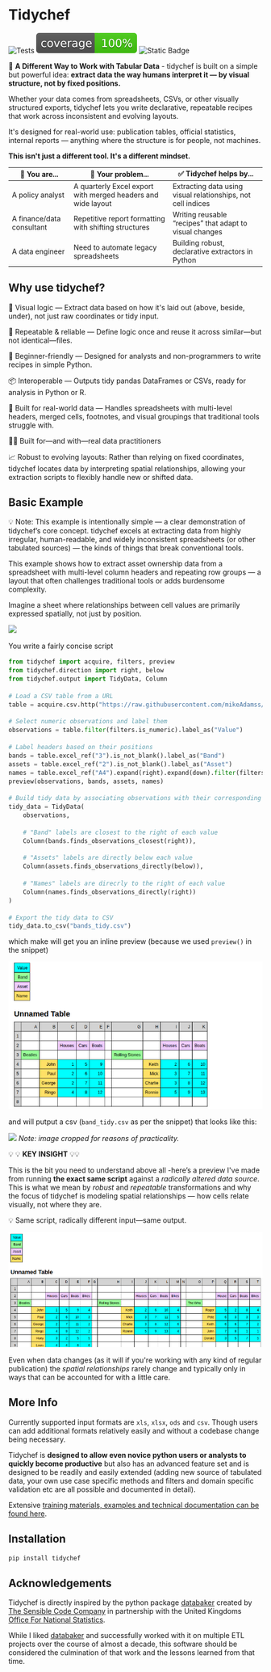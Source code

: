 # Tidychef

![Tests](https://github.com/mikeAdamss/tidychef/actions/workflows/tests.yml/badge.svg)
![100% Test Coverage](./jupyterbook/images/coverage-100.svg)
![Static Badge](https://img.shields.io/badge/python-3.9%20%7C%203.10%20%7C%203.11%20%7C%203.12-blue)

🧠 **A Different Way to Work with Tabular Data** - tidychef is built on a simple but powerful idea: **extract data the way humans interpret it — by visual structure, not by fixed positions.**

Whether your data comes from spreadsheets, CSVs, or other visually structured exports, tidychef lets you write declarative, repeatable recipes that work across inconsistent and evolving layouts.

It's designed for real-world use: publication tables, official statistics, internal reports — anything where the structure is for people, not machines.

**This isn't just a different tool. It's a different mindset.**


| 👤 You are...             | 🧩 Your problem...                                           | ✅ Tidychef helps by...                                       |
| ------------------------- | ------------------------------------------------------------ | ------------------------------------------------------------ |
| A policy analyst          | A quarterly Excel export with merged headers and wide layout | Extracting data using visual relationships, not cell indices |
| A finance/data consultant | Repetitive report formatting with shifting structures        | Writing reusable “recipes” that adapt to visual changes      |
| A data engineer           | Need to automate legacy spreadsheets                         | Building robust, declarative extractors in Python            |


## Why use tidychef?

🧠 Visual logic — Extract data based on how it's laid out (above, beside, under), not just raw coordinates or tidy input.

🔁 Repeatable & reliable — Define logic once and reuse it across similar—but not identical—files.

💬 Beginner-friendly — Designed for analysts and non-programmers to write recipes in simple Python.

📦 Interoperable — Outputs tidy pandas DataFrames or CSVs, ready for analysis in Python or R.

🧱 Built for real-world data — Handles spreadsheets with multi-level headers, merged cells, footnotes, and visual groupings that traditional tools struggle with.

🧑‍💼 Built for—and with—real data practitioners

📈 Robust to evolving layouts: Rather than relying on fixed coordinates, tidychef locates data by interpreting spatial relationships, allowing your extraction scripts to flexibly handle new or shifted data.

## Basic Example

💡 Note: This example is intentionally simple — a clear demonstration of tidychef’s core concept.
tidychef excels at extracting data from highly irregular, human-readable, and widely inconsistent spreadsheets (or other tabulated sources) — the kinds of things that break conventional tools.

This example shows how to extract asset ownership data from a spreadsheet with multi-level column headers and repeating row groups — a layout that often challenges traditional tools or adds burdensome complexity.

Imagine a sheet where relationships between cell values are primarily expressed spatially, not just by position.

![](https://mikeadamss.github.io/tidychef/_images/bands-before.png)

You write a fairly concise script

```python
from tidychef import acquire, filters, preview
from tidychef.direction import right, below
from tidychef.output import TidyData, Column

# Load a CSV table from a URL
table = acquire.csv.http("https://raw.githubusercontent.com/mikeAdamss/tidychef/main/tests/fixtures/csv/bands-wide.csv")

# Select numeric observations and label them
observations = table.filter(filters.is_numeric).label_as("Value")

# Label headers based on their positions
bands = table.excel_ref("3").is_not_blank().label_as("Band")
assets = table.excel_ref("2").is_not_blank().label_as("Asset")
names = table.excel_ref("A4").expand(right).expand(down).filter(filters.is_not_numeric).is_not_blank().label_as("Name")
preview(observations, bands, assets, names)

# Build tidy data by associating observations with their corresponding headers
tidy_data = TidyData(
    observations,

    # "Band" labels are closest to the right of each value
    Column(bands.finds_observations_closest(right)),

    # "Assets" labels are directly below each value
    Column(assets.finds_observations_directly(below)),
    
    # "Names" labels are direcrly to the right of each value
    Column(names.finds_observations_directly(right))
)

# Export the tidy data to CSV
tidy_data.to_csv("bands_tidy.csv")

```

which make will get you an inline preview (because we used `preview()` in the snippet)

![preview](./preview1.png)

and will putput a csv (`band_tidy.csv` as per the snippet) that looks like this:

![](https://mikeadamss.github.io/tidychef/_images/bands-after.png)
_Note: image cropped for reasons of practicality._


💡 💡 **KEY INSIGHT** 💡💡

This is the bit you need to understand above all -here’s a preview I've made from running **the exact same script** against a _radically altered data source_. This is what we mean by _robust_ and _repeatable_ transformations and why the focus of tidychef is modeling spatial relationships — how cells relate visually, not where they are.

💡 Same script, radically different input—same output.

![preview](./preview2.png)

Even when data changes (as it will if you're working with any kind of regular publication) the _spatial relationships_ rarely change and typically only in ways that can be accounted for with a little care.

## More Info

Currently supported input formats are `xls`, `xlsx`, `ods` and `csv`. Though users can add additional formats relatively easily and without a codebase change being necessary.

Tidychef is **designed to allow even novice python users or analysts to quickly become productive** but also has an advanced feature set and is designed to be readily and easily extended (adding new source of tabulated data, your own use case specific methods and filters and domain specific validation etc are all possible and documented in detail).

Extensive [training materials, examples and technical documentation can be found here](https://mikeadamss.github.io/tidychef/intro.html#).

## Installation

```
pip install tidychef
```

## Acknowledgements

Tidychef is directly inspired by the python package [databaker](https://github.com/sensiblecodeio/databaker) created by [The Sensible Code Company](https://sensiblecode.io/) in partnership with the United Kingdoms [Office For National Statistics](https://www.ons.gov.uk/).

While I liked [databaker](https://github.com/sensiblecodeio/databaker) and successfully worked with it on multiple ETL projects over the course of almost a decade, this software should be considered the culmination of that work and the lessons learned from that time.